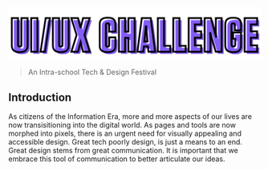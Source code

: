![competition logo](logo.png) 

> An Intra-school Tech & Design Festival

## Introduction

As citizens of the Information Era, more and more aspects of our lives are now transisitioning into the digital world. As pages and tools are now morphed into pixels, there is an urgent need for visually appealing and accessible design. Great tech poorly design, is just a means to an end. Great design stems from great communication. It is important that we embrace this tool of communication to better articulate our ideas. 

